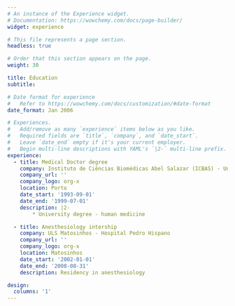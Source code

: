 ```yaml
---
# An instance of the Experience widget.
# Documentation: https://wowchemy.com/docs/page-builder/
widget: experience

# This file represents a page section.
headless: true

# Order that this section appears on the page.
weight: 30

title: Education
subtitle:

# Date format for experience
#   Refer to https://wowchemy.com/docs/customization/#date-format
date_format: Jan 2006

# Experiences.
#   Add/remove as many `experience` items below as you like.
#   Required fields are `title`, `company`, and `date_start`.
#   Leave `date_end` empty if it's your current employer.
#   Begin multi-line descriptions with YAML's `|2-` multi-line prefix.
experience:
  - title: Medical Doctor degree
    company: Instituto de Ciências Biomédicas Abel Salazar (ICBAS) - Universidade do Porto
    company_url: ''
    company_logo: org-x
    location: Porto
    date_start: '1993-09-01'
    date_end: '1999-07-01'
    description: |2-
        * University degree - human medicine

  - title: Anesthesiology intership
    company: ULS Matosinhos - Hospital Pedro Hispano
    company_url: ''
    company_logo: org-x
    location: Matosinhos
    date_start: '2002-01-01'
    date_end: '2008-08-31'
    description: Residency in anesthesiology

design:
  columns: '1'
---
```

